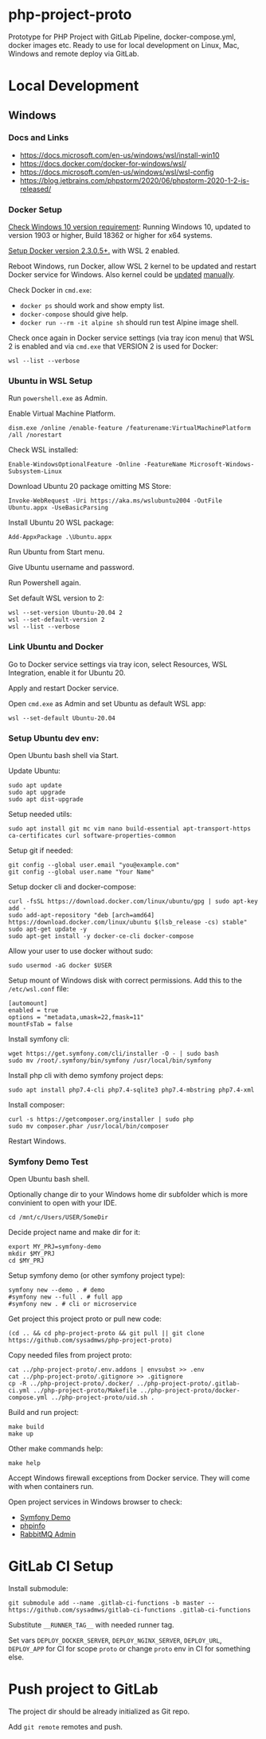 # php-project-proto
Prototype for PHP Project with GitLab Pipeline, docker-compose.yml, docker images etc.
Ready to use for local development on Linux, Mac, Windows and remote deploy via GitLab.

# Local Development

## Windows

### Docs and Links
- https://docs.microsoft.com/en-us/windows/wsl/install-win10
- https://docs.docker.com/docker-for-windows/wsl/
- https://docs.microsoft.com/en-us/windows/wsl/wsl-config
- https://blog.jetbrains.com/phpstorm/2020/06/phpstorm-2020-1-2-is-released/

### Docker Setup
[Check Windows 10 version requirement](https://docs.microsoft.com/en-us/windows/wsl/install-win10#update-to-wsl-2): Running Windows 10, updated to version 1903 or higher, Build 18362 or higher for x64 systems.

[Setup Docker version 2.3.0.5+.](https://docs.docker.com/docker-for-windows/install/) with WSL 2 enabled.

Reboot Windows, run Docker, allow WSL 2 kernel to be updated and restart Docker service for Windows.
Also kernel could be [updated](https://wslstorestorage.blob.core.windows.net/wslblob/wsl_update_x64.msi) [manually](https://pureinfotech.com/install-windows-subsystem-linux-2-windows-10/).

Check Docker in `cmd.exe`:
- `docker ps` should work and show empty list.
- `docker-compose` should give help.
- `docker run --rm -it alpine sh` should run test Alpine image shell.

Check once again in Docker service settings (via tray icon menu) that WSL 2 is enabled and via `cmd.exe` that VERSION 2 is used for Docker:
```
wsl --list --verbose
```

### Ubuntu in WSL Setup
Run `powershell.exe` as Admin.

Enable Virtual Machine Platform.
```
dism.exe /online /enable-feature /featurename:VirtualMachinePlatform /all /norestart
```

Check WSL installed:
```
Enable-WindowsOptionalFeature -Online -FeatureName Microsoft-Windows-Subsystem-Linux
```

Download Ubuntu 20 package omitting MS Store:
```
Invoke-WebRequest -Uri https://aka.ms/wslubuntu2004 -OutFile Ubuntu.appx -UseBasicParsing
```

Install Ubuntu 20 WSL package:
```
Add-AppxPackage .\Ubuntu.appx
```

Run Ubuntu from Start menu.

Give Ubuntu username and password.

Run Powershell again.

Set default WSL version to 2:
```
wsl --set-version Ubuntu-20.04 2
wsl --set-default-version 2
wsl --list --verbose
```

### Link Ubuntu and Docker
Go to Docker service settings via tray icon, select Resources, WSL Integration, enable it for Ubuntu 20.

Apply and restart Docker service.

Open `cmd.exe` as Admin and set Ubuntu as default WSL app:
```
wsl --set-default Ubuntu-20.04
```

### Setup Ubuntu dev env:
Open Ubuntu bash shell via Start.

Update Ubuntu:
```
sudo apt update
sudo apt upgrade
sudo apt dist-upgrade
```

Setup needed utils:
```
sudo apt install git mc vim nano build-essential apt-transport-https ca-certificates curl software-properties-common
```

Setup git if needed:
```
git config --global user.email "you@example.com"
git config --global user.name "Your Name"
```

Setup docker cli and docker-compose:
```
curl -fsSL https://download.docker.com/linux/ubuntu/gpg | sudo apt-key add -
sudo add-apt-repository "deb [arch=amd64] https://download.docker.com/linux/ubuntu $(lsb_release -cs) stable"
sudo apt-get update -y
sudo apt-get install -y docker-ce-cli docker-compose
```

Allow your user to use docker without sudo:
```
sudo usermod -aG docker $USER
```

Setup mount of Windows disk with correct permissions. Add this to the `/etc/wsl.conf` file:
```
[automount]
enabled = true
options = "metadata,umask=22,fmask=11"
mountFsTab = false
```

Install symfony cli:
```
wget https://get.symfony.com/cli/installer -O - | sudo bash
sudo mv /root/.symfony/bin/symfony /usr/local/bin/symfony
```

Install php cli with demo symfony project deps:
```
sudo apt install php7.4-cli php7.4-sqlite3 php7.4-mbstring php7.4-xml
```

Install composer:
```
curl -s https://getcomposer.org/installer | sudo php
sudo mv composer.phar /usr/local/bin/composer
```

Restart Windows.

### Symfony Demo Test
Open Ubuntu bash shell.

Optionally change dir to your Windows home dir subfolder which is more convinient to open with your IDE.
```
cd /mnt/c/Users/USER/SomeDir
```

Decide project name and make dir for it:
```
export MY_PRJ=symfony-demo
mkdir $MY_PRJ
cd $MY_PRJ
```

Setup symfony demo (or other symfony project type):
```
symfony new --demo . # demo
#symfony new --full . # full app
#symfony new . # cli or microservice
```

Get project this project proto or pull new code:
```
(cd .. && cd php-project-proto && git pull || git clone https://github.com/sysadmws/php-project-proto)
```

Copy needed files from project proto:
```
cat ../php-project-proto/.env.addons | envsubst >> .env
cat ../php-project-proto/.gitignore >> .gitignore
cp -R ../php-project-proto/.docker/ ../php-project-proto/.gitlab-ci.yml ../php-project-proto/Makefile ../php-project-proto/docker-compose.yml ../php-project-proto/uid.sh .
```

Build and run project:
```
make build
make up
```

Other make commands help:
```
make help
```

Accept Windows firewall exceptions from Docker service. They will come with when containers run.

Open project services in Windows browser to check:
- [Symfony Demo](http://localhost)
- [phpinfo](http://localhost/_profiler/phpinfo)
- [RabbitMQ Admin](http://localhost:15672/)

# GitLab CI Setup
Install submodule:
```
git submodule add --name .gitlab-ci-functions -b master -- https://github.com/sysadmws/gitlab-ci-functions .gitlab-ci-functions
```

Substitute `__RUNNER_TAG__` with needed runner tag.

Set vars `DEPLOY_DOCKER_SERVER`, `DEPLOY_NGINX_SERVER`, `DEPLOY_URL`, `DEPLOY_APP` for CI for scope `proto` or change `proto` env in CI for something else.

# Push project to GitLab
The project dir should be already initialized as Git repo.

Add `git remote` remotes and push.
